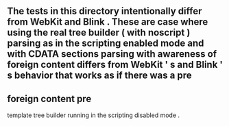 The
tests
in
this
directory
intentionally
differ
from
WebKit
and
Blink
.
These
are
case
where
using
the
real
tree
builder
(
with
noscript
)
parsing
as
in
the
scripting
enabled
mode
and
with
CDATA
sections
parsing
with
awareness
of
foreign
content
differs
from
WebKit
'
s
and
Blink
'
s
behavior
that
works
as
if
there
was
a
pre
-
foreign
content
pre
-
template
tree
builder
running
in
the
scripting
disabled
mode
.
